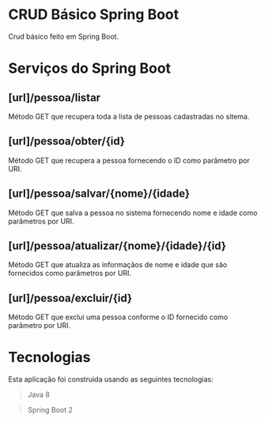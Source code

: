 CRUD Básico Spring Boot
=

Crud básico feito em Spring Boot.

Serviços do Spring Boot
=

[url]/pessoa/listar
-
Método GET que recupera toda a lista de pessoas cadastradas no sitema.

[url]/pessoa/obter/{id}
-
Método GET que recupera a pessoa fornecendo o ID como parâmetro por URI.

[url]/pessoa/salvar/{nome}/{idade}
-
Método GET que salva a pessoa no sistema fornecendo nome e idade como parâmetros por URI.

[url]/pessoa/atualizar/{nome}/{idade}/{id}
-
Método GET que atualiza as informaçãos de nome e idade que são fornecidos como parâmetros por URI.

[url]/pessoa/excluir/{id}
-
Método GET que exclui uma pessoa conforme o ID fornecido como parâmetro por URI.

Tecnologias
=

Esta aplicação foi construida usando as seguintes tecnologias:

> Java 8

> Spring Boot 2
